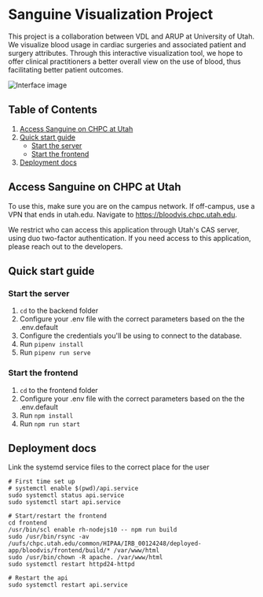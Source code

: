 # Sanguine Visualization Project 

This project is a collaboration between VDL and ARUP at University of Utah. We visualize blood usage in cardiac surgeries and associated patient and surgery attributes. Through this interactive visualization tool, we hope to offer clinical practitioners a better overall view on the use of blood, thus facilitating better patient outcomes. 

![Interface image](https://vdl.sci.utah.edu/assets/images/publications/2021_ivi_sanguine/2021_ivi_sanguine_interface.png)


## Table of Contents

1. [Access Sanguine on CHPC at Utah](#access-sanguine-on-chpc-at-utah)
1. [Quick start guide](#quick-start-guide)
    - [Start the server](#start-the-server)
    - [Start the frontend](#start-the-frontend)
1. [Deployment docs](#deployment-docs)


## Access Sanguine on CHPC at Utah

To use this, make sure you are on the campus network. If off-campus, use a VPN that ends in utah.edu. Navigate to https://bloodvis.chpc.utah.edu.

We restrict who can access this application through Utah's CAS server, using duo two-factor authentication. If you need access to this application, please reach out to the developers.


## Quick start guide

### Start the server

1. `cd` to the backend folder
1. Configure your .env file with the correct parameters based on the the .env.default
1. Configure the credentials you'll be using to connect to the database.
1. Run `pipenv install`
1. Run `pipenv run serve`

### Start the frontend

1. `cd` to the frontend folder
1. Configure your .env file with the correct parameters based on the the .env.default
1. Run `npm install`
1. Run `npm run start`


## Deployment docs

Link the systemd service files to the correct place for the user

```
# First time set up
# systemctl enable $(pwd)/api.service
sudo systemctl status api.service
sudo systemctl start api.service

# Start/restart the frontend
cd frontend
/usr/bin/scl enable rh-nodejs10 -- npm run build
sudo /usr/bin/rsync -av /uufs/chpc.utah.edu/common/HIPAA/IRB_00124248/deployed-app/bloodvis/frontend/build/* /var/www/html
sudo /usr/bin/chown -R apache. /var/www/html
sudo systemctl restart httpd24-httpd

# Restart the api
sudo systemctl restart api.service
```

